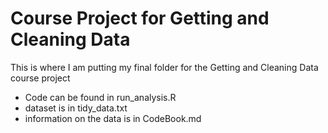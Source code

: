 # Course Project for Getting and Cleaning Data
  
This is where I am putting my final folder for the Getting and Cleaning Data course project
- Code can be found in run_analysis.R
- dataset is in tidy_data.txt
- information on the data is in CodeBook.md
